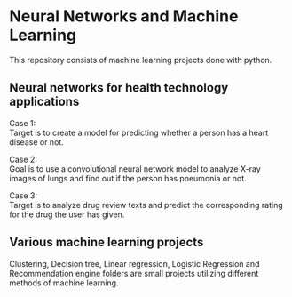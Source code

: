 # Neural Networks and Machine Learning
This repository consists of machine learning projects done with python.

## Neural networks for health technology applications

Case 1:
<br>Target is to create a model for predicting whether a person has a heart disease or not.

Case 2: 
<br>Goal is to use a convolutional neural network model to analyze X-ray images of lungs and find out if the person has pneumonia or not.

Case 3:
<br>Target is to analyze drug review texts and predict the corresponding rating for the drug the user has given.

## Various machine learning projects

Clustering, Decision tree, Linear regression, Logistic Regression and Recommendation engine folders are small projects utilizing different methods of machine learning.


